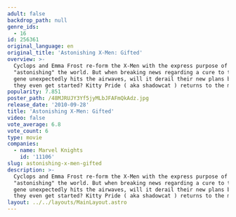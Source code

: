 ```yaml
---
adult: false
backdrop_path: null
genre_ids:
  - 16
id: 256361
original_language: en
original_title: 'Astonishing X-Men: Gifted'
overview: >-
  Cyclops and Emma Frost re-form the X-Men with the express purpose of
  "astonishing" the world. But when breaking news regarding a cure to the mutant
  gene unexpectedly hits the airwaves, will it derail their new plans before
  they even get started? Kitty Pride ( aka shadowcat ) returns to the mansion.
popularity: 7.851
poster_path: /48MJRUJY3Yf5jyMLbJFAFmQkAdz.jpg
release_date: '2010-09-28'
title: 'Astonishing X-Men: Gifted'
video: false
vote_average: 6.8
vote_count: 6
type: movie
companies:
  - name: Marvel Knights
    id: '11106'
slug: astonishing-x-men-gifted
description: >-
  Cyclops and Emma Frost re-form the X-Men with the express purpose of
  "astonishing" the world. But when breaking news regarding a cure to the mutant
  gene unexpectedly hits the airwaves, will it derail their new plans before
  they even get started? Kitty Pride ( aka shadowcat ) returns to the mansion.
layout: ../../layouts/MainLayout.astro
---
```


